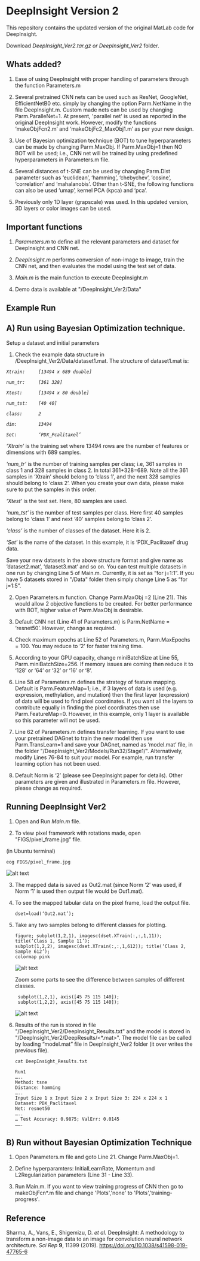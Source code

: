 # DeepInsight Version 2
This repository contains the updated version of the original MatLab code for DeepInsight.

Download <i>DeepInsight_Ver2.tar.gz or DeepInsight_Ver2</i> folder.

## Whats added?
1)	Ease of using DeepInsight with proper handling of parameters through the function Parameters.m

2)	Several pretrained CNN nets can be used such as ResNet, GoogleNet, EfficientNetB0 etc. simply by changing the option Parm.NetName in the file DeepInsight.m. Custom made nets can be used by changing Parm.ParalleNet=1. At present, 'parallel net' is used as reported in the original DeepInsight work. However, modify the functions ‘makeObjFcn2.m’ and ‘makeObjFc2_MaxObj1.m’ as per your new design.

3)	Use of Bayesian optimization technique (BOT) to tune hyperparameters can be made by changing Parm.MaxObj. If Parm.MaxObj=1 then NO BOT will be used; i.e., CNN net will be trained by using predefined hyperparameters in Parameters.m file.

4)	Several distances of t-SNE can be used by changing Parm.Dist parameter such as ‘euclidean’, ‘hamming’, ‘chebychev’, ‘cosine’, ‘correlation’ and ‘mahalanobis’. Other than t-SNE, the following functions can also be used ‘umap’, kernel PCA (kpca) and ‘pca’.

5)	Previously only 1D layer (grapscale) was used. In this updated version, 3D layers or color images can be used.

## Important functions
1)	<i>Parameters.m</i> to define all the relevant parameters and dataset for DeepInsight and CNN net.

2)	<i>DeepInsight.m</i> performs conversion of non-image to image, train the CNN net, and then evaluates the model using the test set of data.

3)	<i>Main.m</i> is the main function to execute DeepInsight.m

4)	Demo data is available at "/DeepInsight_Ver2/Data"


## Example Run 
## A)	Run using Bayesian Optimization technique.

Setup a dataset and initial parameters

1)	Check the example data structure in /DeepInsight_Ver2/Data/dataset1.mat. The structure of dataset1.mat is:

  <p><i>

	Xtrain:		[13494 x 689 double]
  
  	num_tr:		[361 328]
  
  	Xtest:		[13494 x 80 double]
  
  	num_tst:	[40 40]
  
  	class:		2
  
  	dim:		13494
  
	Set:		‘PDX_Pcalitaxel’
</i></p>
  

<i>‘Xtrain’</i> is the training set where 13494 rows are the number of features or dimensions with 689 samples.

<i>‘num_tr’</i> is the number of training samples per class; i.e, 361 samples in class 1 and 328 samples in class 2. In total 361+328=689. Note all the 361 samples in ‘Xtrain’ should belong to ‘class 1’, and the next 328 samples should belong to ‘class 2’. When you create your own data, please make sure to put the samples in this order.

<i>‘Xtest’</i> is the test set. Here, 80 samples are used.

<i>‘num_tst’</i> is the number of test samples per class. Here first 40 samples belong to ‘class 1’ and next ‘40’ samples belong to ‘class 2’.

<i>‘class’</i> is the number of classes of the dataset. Here it is 2.

<i>‘Set’</i> is the name of the dataset. In this example, it is ‘PDX_Paclitaxel’ drug data.

Save your new datasets in the above structure format and give name as ‘dataset2.mat’, ‘dataset3.mat’ and so on. You can test multiple datasets in one run by changing Line 5 of Main.m. Currently, it is set as “for j=1:1”. If you have 5 datasets stored in "/Data" folder then simply change Line 5 as “for j=1:5”.

2)	Open Parameters.m function. Change Parm.MaxObj =2 (Line 21). This would allow 2 objective functions to be created. For better performance with BOT, higher value of Parm.MaxObj is desirable.

3)	Default CNN net (Line 41 of Parameters.m) is Parm.NetName = ‘resnet50’. However, change as required.

4)	Check maximum epochs at Line 52 of Parameters.m, Parm.MaxEpochs = 100. You may reduce to ‘2’ for faster training time.

5)	According to your GPU capacity, change miniBatchSize at Line 55, Parm.miniBatchSize=256. If memory issues are coming then reduce it to ‘128’ or ‘64’ or ‘32’ or ‘16’ or ‘8’.

6)	Line 58 of Parameters.m defines the strategy of feature mapping. Default is Parm.FeatureMap=1; i.e., if 3 layers of data is used (e.g. expression, methylation, and mutation) then the first layer (expression) of data will be used to find pixel coordinates. If you want all the layers to contribute equally in finding the pixel coordinates then use Parm.FeatureMap=0. However, in this example, only 1 layer is available so this parameter will not be used.

7)	Line 62 of Parameters.m defines transfer learning. If you want to use your pretrained DAGnet to train the new model then use Parm.TransLearn=1 and save your DAGnet, named as ‘model.mat’ file, in the folder "/DeepInsight_Ver2/Models/Run32/Stage1/". Alternatively, modify Lines 76-84 to suit your model. For example, run transfer learning option has not been used.

8)	Default Norm is ‘2’ (please see DeepInsight paper for details). Other parameters are given and illustrated in Parameters.m file. However, please change as required.

## Running DeepInsight Ver2

1.	Open and Run <i>Main.m</i> file.
 
2.	To view pixel framework with rotations made, open "FIGS/pixel_frame.jpg" file. 

   (in Ubuntu terminal)
   
	eog FIGS/pixel_frame.jpg 
   ![alt text](https://github.com/alok-ai-lab/DeepInsight/blob/master/ver2/FIGS/pixel_frame.jpg?raw=true)	

3.	The mapped data is saved as Out2.mat (since Norm ‘2’ was used, if Norm ‘1’ is used then output file would be Out1.mat).

4.	To see the mapped tabular data on the pixel frame, load the output file.

   		dset=load(‘Out2.mat’);

5.	Take any two samples belong to different classes for plotting.


		figure; subplot(1,2,1), imagesc(dset.XTrain(:,:,1,11)); title(‘Class 1, Sample 11’);
		subplot(1,2,2), imagesc(dset.XTrain(:,:,1,612)); title(‘Class 2, Sample 612’);
		colormap pink 
 	![alt text](https://github.com/alok-ai-lab/DeepInsight/blob/master/ver2/FIGS/Sample_Comparison.jpg?raw=true)

	Zoom some parts to see the difference between samples of different classes.

		 subplot(1,2,1), axis([45 75 115 140]);
		 subplot(1,2,2), axis([45 75 115 140]);
 	![alt text](https://github.com/alok-ai-lab/DeepInsight/blob/master/ver2/FIGS/Sample_Comparison_Zoomed.jpg?raw=true)

6.	Results of the run is stored in file "/DeepInsight_Ver2/DeepInsight_Results.txt" and the model is stored in "/DeepInsight_Ver2/DeepResults/<*.mat>". The model file can be called by loading “model.mat” file in DeepInsight_Ver2 folder (it over writes the previous file). 

   		cat DeepInsight_Results.txt

   		Run1
   		…..
   		Method: tsne
   		Distance: hamming
   		…..
   		Input Size 1 x Input Size 2 x Input Size 3: 224 x 224 x 1
   		Dataset: PDX_Paclitaxel
   		Net: resnet50
   		…..
   		… Test Accuracy: 0.9875; ValErr: 0.0145
   		…….

## B) Run without Bayesian Optimization Technique
1. Open Parameters.m file and goto Line 21. Change Parm.MaxObj=1.

2. Define hyperparamters: InitialLearnRate, Momentum and L2Regularization parameters (Line 31 - Line 33).

3. Run Main.m. If you want to view training progress of CNN then go to makeObjFcn*.m file and change 'Plots','none' to 'Plots','training-progress'.

## Reference
Sharma, A., Vans, E., Shigemizu, D. *et al.* DeepInsight: A methodology to transform a non-image data to an image for convolution neural network architecture. *Sci Rep* **9**, 11399 (2019). https://doi.org/10.1038/s41598-019-47765-6


